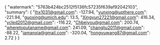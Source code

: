 {
    "watermark": "5763b424bc2512f5136fc57235f639af92042103", 
    "summary": {
        "lhx1031@gmail.com": -127.94, 
        "yunxing@upthere.com": -221.94, 
        "guoxing@umich.edu": 13.5, 
        "Xingyun27221@gmail.com": 416.34, 
        "ycled2012@gmail.com": -116.22, 
        "Chbeiyou@gmail.com": 200.74, 
        "wheretoputaname@gmail.com": 241.09, 
        "changliu2011@gmail.com": -88.22, 
        "iamanxia@gmail.com": -320.04, 
        "hongyuwang87@gmail.com": 2.72
    }
}